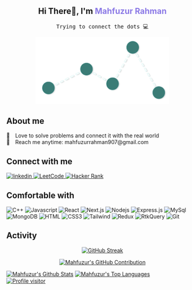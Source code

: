 <h2 align="center">Hi There👋, I'm <span style="color: #8c7ae6">Mahfuzur Rahman</span> </h2>
<p align="center"><samp>Trying to connect the dots 💻</samp></p>

<p align="center">
    <img style="width: 350px;" alt="dots" src="https://raw.githubusercontent.com/mahfuzrr/FoodBank/main/logo/food/dots.png">
</p>

## About me

<p>
 💜&emsp;Love to solve problems and connect it with the real world <br/>
 📧&emsp;Reach me anytime: mahfuzurrahman907@gmail.com<br/>
</p>

## Connect with me
 <!-- Linkedin -->
 <a href="https://linkedin.com/in/maahfuz" target="_blank">
  <img src="https://img.shields.io/badge/LinkedIn-0077B5?style=for-the-badge&logo=linkedin&logoColor=white" alt="linkedin"/>
 </a>
 <!-- LeetCode -->
 <a href="https://leetcode.com/u/Maahfuz/" target="_blank">
  <img src="https://img.shields.io/badge/Leetcode-FFA116?style=for-the-badge&logo=leetcode&logoColor=white" alt="LeetCode"/>
 </a>
 <!-- HackerRank -->
<a href="https://www.hackerrank.com/profile/mahfuzurrahman91" target="_blank">
  <img src="https://img.shields.io/badge/HackerRank-13813A?style=for-the-badge&logo=hackerrank&logoColor=black" alt="Hacker Rank"/>
 </a>

## Comfortable with

![C++](https://img.shields.io/badge/C++-659AD2?style=for-the-badge&labelColor=black&logo=cplusplus&logoColor=659AD2)
![Javascript](https://img.shields.io/badge/Javascript-F0DB4F?style=for-the-badge&labelColor=black&logo=javascript&logoColor=F0DB4F)
![React](https://img.shields.io/badge/-React-61DBFB?style=for-the-badge&labelColor=black&logo=react&logoColor=61DBFB)
![Next.js](https://img.shields.io/badge/next.js-000000?style=for-the-badge&logo=nextdotjs&logoColor=white)
![Nodejs](https://img.shields.io/badge/Nodejs-3C873A?style=for-the-badge&labelColor=black&logo=node.js&logoColor=3C873A)
![Express.js](https://img.shields.io/badge/Express.js-000000?style=for-the-badge&logo=express&logoColor=white)
![MySql](https://img.shields.io/badge/MySql-F29111?style=for-the-badge&labelColor=00758F&logo=mysql&logoColor=white)
![MongoDB](https://img.shields.io/badge/MongoDB-4EA94B?style=for-the-badge&logo=mongodb&logoColor=white)
![HTML](https://img.shields.io/badge/HTML5-E34F26?style=for-the-badge&logo=html5&logoColor=white)
![CSS3](https://img.shields.io/badge/CSS3-1572B6?style=for-the-badge&logo=css3&logoColor=white)
![Tailwind](https://img.shields.io/badge/Tailwind_CSS-092749?style=for-the-badge&logo=tailwindcss&logoColor=06B6D4&labelColor=000000)
![Redux](https://img.shields.io/badge/Redux-593D88?style=for-the-badge&logo=redux&logoColor=white)
![RtkQuery](https://img.shields.io/badge/RtkQuery-593D88?style=for-the-badge&labelColor=black&logo=redux&logoColor=white)
![Git](https://img.shields.io/badge/Git-F05032?style=for-the-badge&logo=git&logoColor=white)

## Activity

<p align="center" width="100%">
  <a href="https://github.com/mahfuzrr"><img src="https://github-readme-streak-stats.herokuapp.com?user=mahfuzrr&theme=dark&hide_border=true&border_radius=2" alt="GitHub Streak" /></a>
</p>

<p align="center" width="100%">
  <a href="https://github.com/mahfuzrr">
    <img src="https://github-profile-summary-cards.vercel.app/api/cards/profile-details?username=mahfuzrr&theme=aura" alt="Mahfuzur's GitHub Contribution"/>
  </a>
</p>

<div style="width: 100%;">
<a href="https://github.com/mahfuzrr"><img alt="Mahfuzur's Github Stats" src="https://denvercoder1-github-readme-stats.vercel.app/api?username=mahfuzrr&show_icons=true&count_private=true&theme=react&border_color=0D1117&bg_color=0D1117&title_color=F85D7F&icon_color=F8D866" height="190px" width="49.5%"/></a>
<a href="https://github.com/mahfuzrr"><img alt="Mahfuzur's Top Languages" src="https://denvercoder1-github-readme-stats.vercel.app/api/top-langs/?username=mahfuzrr&langs_count=8&layout=compact&theme=react&border_color=0D1117&bg_color=0D1117&title_color=F85D7F&icon_color=F8D866" height="192px" width="49.5%"/></a>
</div>

<a style="margin-top: 15px;" align="center" href="https://komarev.com/ghpvc/?username=mahfuzrr">
  <img align="center" src="https://komarev.com/ghpvc/?username=mahfuzrr&color=blueviolet" alt="Profile visitor" />
</a>
